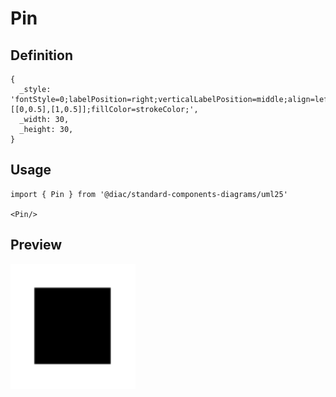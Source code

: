 # Pin 

## Definition

```
{
  _style: 'fontStyle=0;labelPosition=right;verticalLabelPosition=middle;align=left;verticalAlign=middle;spacingLeft=2;html=1;points=[[0,0.5],[1,0.5]];fillColor=strokeColor;',
  _width: 30,
  _height: 30,
}
```

## Usage

```
import { Pin } from '@diac/standard-components-diagrams/uml25'

<Pin/>
```

## Preview

<img src="./pin.png" width="200"/>
